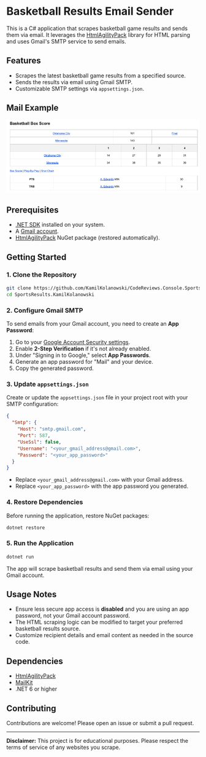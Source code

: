 # Basketball Results Email Sender

This is a C# application that scrapes basketball game results and sends them via email. It leverages the [HtmlAgilityPack](https://github.com/zzzprojects/html-agility-pack) library for HTML parsing and uses Gmail's SMTP service to send emails.

## Features

- Scrapes the latest basketball game results from a specified source.
- Sends the results via email using Gmail SMTP.
- Customizable SMTP settings via `appsettings.json`.

## Mail Example
![Basketball Game Score Results](image.png)

## Prerequisites

- [.NET SDK](https://dotnet.microsoft.com/download) installed on your system.
- A [Gmail account](https://mail.google.com/).
- [HtmlAgilityPack](https://www.nuget.org/packages/HtmlAgilityPack/) NuGet package (restored automatically).

## Getting Started

### 1. Clone the Repository

```bash
git clone https://github.com/KamilKolanowski/CodeReviews.Console.SportsResults.git
cd SportsResults.KamilKolanowski
```

### 2. Configure Gmail SMTP

To send emails from your Gmail account, you need to create an **App Password**:

1. Go to your [Google Account Security settings](https://myaccount.google.com/security).
2. Enable **2-Step Verification** if it's not already enabled.
3. Under "Signing in to Google," select **App Passwords**.
4. Generate an app password for "Mail" and your device.
5. Copy the generated password.

### 3. Update `appsettings.json`

Create or update the `appsettings.json` file in your project root with your SMTP configuration:

```json
{
  "Smtp": {
    "Host": "smtp.gmail.com",
    "Port": 587,
    "UseSsl": false,
    "Username": "<your_gmail_address@gmail.com>",
    "Password": "<your_app_password>"
  }
}
```

- Replace `<your_gmail_address@gmail.com>` with your Gmail address.
- Replace `<your_app_password>` with the app password you generated.

### 4. Restore Dependencies

Before running the application, restore NuGet packages:

```bash
dotnet restore
```

### 5. Run the Application

```bash
dotnet run
```

The app will scrape basketball results and send them via email using your Gmail account.

## Usage Notes

- Ensure less secure app access is **disabled** and you are using an app password, not your Gmail account password.
- The HTML scraping logic can be modified to target your preferred basketball results source.
- Customize recipient details and email content as needed in the source code.

## Dependencies

- [HtmlAgilityPack](https://www.nuget.org/packages/HtmlAgilityPack/)
- [MailKit](https://www.nuget.org/packages/MailKit/)
- .NET 6 or higher
  
## Contributing

Contributions are welcome! Please open an issue or submit a pull request.

---

**Disclaimer:** This project is for educational purposes. Please respect the terms of service of any websites you scrape.